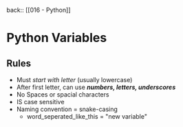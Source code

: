 back:: [[016 - Python]]

# Python Variables

## Rules
- Must *start with letter* (usually lowercase)
- After first letter, can use ***numbers, letters, underscores***
- No Spaces or spacial characters
- IS case sensitive
- Naming convention = snake-casing
	- word_seperated_like_this = "new variable"